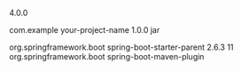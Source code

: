 <project xmlns="http://maven.apache.org/POM/4.0.0"
         xmlns:xsi="http://www.w3.org/2001/XMLSchema-instance"
         xsi:schemaLocation="http://maven.apache.org/POM/4.0.0 http://maven.apache.org/xsd/maven-4.0.0.xsd">

   <modelVersion>4.0.0</modelVersion>

   <groupId>com.example</groupId>
   <artifactId>your-project-name</artifactId>
   <version>1.0.0</version>
   <packaging>jar</packaging>

   <parent>
      <groupId>org.springframework.boot</groupId>
      <artifactId>spring-boot-starter-parent</artifactId>
      <version>2.6.3</version>
   </parent>

   <properties>
      <java.version>11</java.version>
   </properties>

   <dependencies>
      <!-- Add your dependencies here -->
   </dependencies>

   <build>
      <plugins>
         <plugin>
            <groupId>org.springframework.boot</groupId>
            <artifactId>spring-boot-maven-plugin</artifactId>
         </plugin>
      </plugins>
   </build>

</project>
